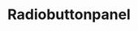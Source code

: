 ---
layout: component.njk
tags: 
    - legacy_components_en
key: radiobuttonpanel-legacy_en
title: Radiobuttonpanel
parent: legacy_components_en
image: legacy/overview/radiobuttonpanel.webp
keywords: 
order: 210
---